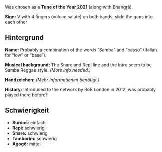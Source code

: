 Was chosen as a **Tune of the Year 2021** (along with Bhaṅgṛā).

**Sign:** V with 4 fingers (vulcan salute) on both hands, slide the gaps into
each other

## Hintergrund

**Name:** Probably a combination of the words “Samba” and “basso” (Italian for
“low” or “base”).

**Musical background:** The Snare and Repi line and the Intro seem to be Samba
Reggae style. *(More info needed.)*

**Handzeichen:** *(Mehr Informationen benötigt.)*

**History:** Introduced to the network by RoR London in 2012, was probably
played there before?

## Schwierigkeit

* **Surdos:** einfach
* **Repi:** schwierig
* **Snare:** schwierig
* **Tamborim:** schwierig
* **Agogô:** mittel
